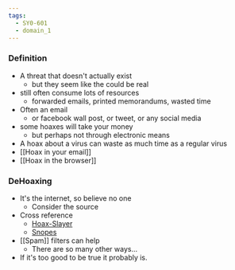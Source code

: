 ```yaml
---
tags:
  - SY0-601
  - domain_1
---
```


### Definition
- A threat that doesn't actually exist
	- but they seem like the could be real
- still often consume lots of resources
	- forwarded emails, printed memorandums, wasted time
- Often an email
	- or facebook wall post, or tweet, or any social media
- some hoaxes will take your money
	- but perhaps not through electronic means
- A hoax about a virus can waste as much time as a regular virus
- [[Hoax in your email]]
- [[Hoax in the browser]]
### DeHoaxing
- It's the internet, so believe no one
	- Consider the source
- Cross reference
	- [Hoax-Slayer](http://www.hoax-slayer.net)
	- [Snopes](http://www.snopes.com)
- [[Spam]] filters can help
	- There are so many other ways...
- If it's too good to be true it probably is.
